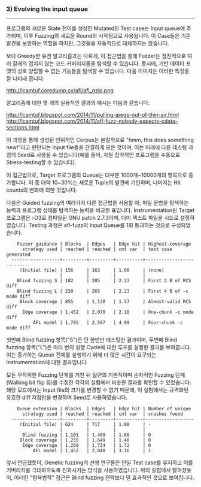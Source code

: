 ### 3) Evolving the input queue
---

<!-- 
Mutated test cases that produced new state transitions within the program are
added to the input queue and used as a starting point for future rounds of
fuzzing. They supplement, but do not automatically replace, existing finds. 
-->

프로그램의 새로운 State 전이를 생성한 Mutated된 Test case는 Input queue에 추가되며, 이후 Fuzzing의 새로운 Round의 시작점으로 사용됩니다. 이 Case들은 기존 발견을 보완하는 역할을 하지만, 그것들을 자동적으로 대체하지는 않습니다.

<!--
In contrast to more greedy genetic algorithms, this approach allows the tool
to progressively explore various disjoint and possibly mutually incompatible
features of the underlying data format, as shown in this image:

  http://lcamtuf.coredump.cx/afl/afl_gzip.png
-->

보다 Greedy한 유전 알고리즘과는 다르게, 이 접근법을 통해 Fuzzer는 점진적으로 여러 갈래의 겹치지 않는 코드 커버리지들을 탐색할 수 있습니다. 동시에, 기반 데이터 포맷의 상호 양립할 수 없는 기능들을 탐색할 수 있습니다. 다음 이미지는 이러한 특징을 잘 나타내 줍니다.

  http://lcamtuf.coredump.cx/afl/afl_gzip.png

<!-- 
Several practical examples of the results of this algorithm are discussed
here:

  http://lcamtuf.blogspot.com/2014/11/pulling-jpegs-out-of-thin-air.html
  http://lcamtuf.blogspot.com/2014/11/afl-fuzz-nobody-expects-cdata-sections.html 
-->

알고리즘에 대한 몇 개의 실용적인 결과의 예시는 다음과 같습니다.
  
  http://lcamtuf.blogspot.com/2014/11/pulling-jpegs-out-of-thin-air.html
  http://lcamtuf.blogspot.com/2014/11/afl-fuzz-nobody-expects-cdata-sections.html

<!-- 
The synthetic corpus produced by this process is essentially a compact
collection of "hmm, this does something new!" input files, and can be used to
seed any other testing processes down the line (for example, to manually
stress-test resource-intensive desktop apps). 
-->

이 과정을 통해 생성된 인위적인 Corpus는 본질적으로 "hmm, this does something new!"라고 판단되는 Input file들을 간결하게 모은 것이며, 이는 미래에 다른 테스팅 과정의 Seed로 사용될 수 있습니다(예를 들어, 자원 집약적인 프로그램을 수동으로 Stress-testing할 수 있습니다).

<!-- 
With this approach, the queue for most targets grows to somewhere between 1k
and 10k entries; approximately 10-30% of this is attributable to the discovery
of new tuples, and the remainder is associated with changes in hit counts. 
-->

이 접근법으로, Target 프로그램의 Queue는 대부분 1000개~10000개의 항목으로 증가합니다. 이 중 대략 10~30%는 새로운 Tuple의 발견에 기인하며, 나머지는 Hit counts의 변화에 의한 것입니다.

<!-- 
The following table compares the relative ability to discover file syntax and
explore program states when using several different approaches to guided
fuzzing. The instrumented target was GNU patch 2.7.3 compiled with -O3 and
seeded with a dummy text file; the session consisted of a single pass over the
input queue with afl-fuzz:

    Fuzzer guidance | Blocks  | Edges   | Edge hit | Highest-coverage
      strategy used | reached | reached | cnt var  | test case generated
  ------------------+---------+---------+----------+---------------------------
     (Initial file) | 156     | 163     | 1.00     | (none)
                    |         |         |          |
    Blind fuzzing S | 182     | 205     | 2.23     | First 2 B of RCS diff
    Blind fuzzing L | 228     | 265     | 2.23     | First 4 B of -c mode diff
     Block coverage | 855     | 1,130   | 1.57     | Almost-valid RCS diff
      Edge coverage | 1,452   | 2,070   | 2.18     | One-chunk -c mode diff
          AFL model | 1,765   | 2,597   | 4.99     | Four-chunk -c mode diff 
-->

다음은 Guided fuzzing의 여러가지 다른 접근법을 사용할 때, 파일 문법을 탐색하는 능력과 프로그램 상태를 탐색하는 능력을 비교한 표입니다. Instrumentation된 Target 프로그램은 -O3로 컴파일된 GNU patch 2.7.3이며, 더미 텍스트 파일을 시드로 설정하였습니다. Testing 과정은 afl-fuzz의 Input Queue를 1회 통과하는 것으로 구성되었습니다.

```
    Fuzzer guidance | Blocks  | Edges   | Edge hit | Highest-coverage
      strategy used | reached | reached | cnt var  | test case generated
  ------------------+---------+---------+----------+---------------------------
     (Initial file) | 156     | 163     | 1.00     | (none)
                    |         |         |          |
    Blind fuzzing S | 182     | 205     | 2.23     | First 2 B of RCS diff
    Blind fuzzing L | 228     | 265     | 2.23     | First 4 B of -c mode diff
     Block coverage | 855     | 1,130   | 1.57     | Almost-valid RCS diff
      Edge coverage | 1,452   | 2,070   | 2.18     | One-chunk -c mode diff
          AFL model | 1,765   | 2,597   | 4.99     | Four-chunk -c mode diff
```

<!-- 
The first entry for blind fuzzing ("S") corresponds to executing just a single
round of testing; the second set of figures ("L") shows the fuzzer running in a
loop for a number of execution cycles comparable with that of the instrumented
runs, which required more time to fully process the growing queue. 
-->

첫번째 Blind fuzzing 항목("S")은 단 한번만 테스팅한 결과이며, 두번째 Blind fuzzing 항목("L")은 여러 번의 실행 Cycle에 대한 루프를 실행한 결과를 보여줍니다. 이는 증가하는 Queue 전체를 실행하기 위해 더 많은 시간이 요구되는 Instrumentation에 대한 결과입니다.

<!-- 
Roughly similar results have been obtained in a separate experiment where the
fuzzer was modified to compile out all the random fuzzing stages and leave just
a series of rudimentary, sequential operations such as walking bit flips.
Because this mode would be incapable of altering the size of the input file,
the sessions were seeded with a valid unified diff:

    Queue extension | Blocks  | Edges   | Edge hit | Number of unique
      strategy used | reached | reached | cnt var  | crashes found
  ------------------+---------+---------+----------+------------------
     (Initial file) | 624     | 717     | 1.00     | -
                    |         |         |          |
      Blind fuzzing | 1,101   | 1,409   | 1.60     | 0
     Block coverage | 1,255   | 1,649   | 1.48     | 0
      Edge coverage | 1,259   | 1,734   | 1.72     | 0
          AFL model | 1,452   | 2,040   | 3.16     | 1 
-->

모든 무작위한 Fuzzing 단계를 거친 뒤 일련의 기본적이며 순차적인 Fuzzing 단계(Walking bit flip 등)를 수정한 각각의 실험에서 비슷한 결과를 확인할 수 있었습니다. 해당 모드에서는 Input file의 크기를 변경할 수 없기 때문에, 이 실험에서는 규격화된 유효한 diff 지점만을 변경하며 Seed로 사용하였습니다. 

```
    Queue extension | Blocks  | Edges   | Edge hit | Number of unique
      strategy used | reached | reached | cnt var  | crashes found
  ------------------+---------+---------+----------+------------------
     (Initial file) | 624     | 717     | 1.00     | -
                    |         |         |          |
      Blind fuzzing | 1,101   | 1,409   | 1.60     | 0
     Block coverage | 1,255   | 1,649   | 1.48     | 0
      Edge coverage | 1,259   | 1,734   | 1.72     | 0
          AFL model | 1,452   | 2,040   | 3.16     | 1
```

<!-- 
At noted earlier on, some of the prior work on genetic fuzzing relied on
maintaining a single test case and evolving it to maximize coverage. At least
in the tests described above, this "greedy" approach appears to confer no
substantial benefits over blind fuzzing strategies. 
-->

앞서 언급했듯이, Genetic fuzzing의 선행 연구들은 단일 Test case를 유지하고 이를 커버리지를 극대화하도록 진화시키는 방식을 사용하였습니다. 위의 실험에서 밝혀졌듯이, 이러한 "탐욕법적" 접근은 Blind fuzzing 전략보다 덜 효과적인 것으로 보여집니다.














